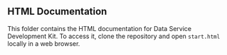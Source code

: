 ## HTML Documentation
This folder contains the HTML documentation for Data Service Development Kit. To access it, clone the repository and open ```start.html``` locally in a web browser.